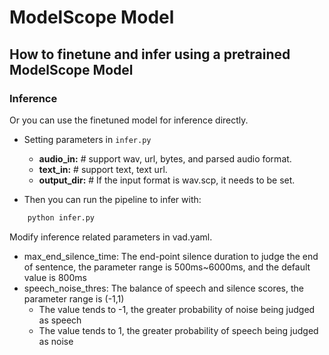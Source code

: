 # ModelScope Model

## How to finetune and infer using a pretrained ModelScope Model

### Inference

Or you can use the finetuned model for inference directly.

- Setting parameters in `infer.py`
    - <strong>audio_in:</strong> # support wav, url, bytes, and parsed audio format.
    - <strong>text_in:</strong> # support text, text url.
    - <strong>output_dir:</strong> # If the input format is wav.scp, it needs to be set.

- Then you can run the pipeline to infer with:
```python
    python infer.py
```


Modify inference related parameters in vad.yaml.

- max_end_silence_time: The end-point silence duration  to judge the end of sentence, the parameter range is 500ms~6000ms, and the default value is 800ms
- speech_noise_thres:  The balance of speech and silence scores, the parameter range is (-1,1)
    - The value tends to -1, the greater probability of noise being judged as speech
    - The value tends to 1, the greater probability of speech being judged as noise
